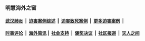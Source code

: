 
### 明慧海外之窗

####  [武汉肺炎](indexes/365.md?t=01160700) &nbsp;|&nbsp;  [迫害案例综述](indexes/328.md?t=01160700) &nbsp;|&nbsp; [迫害致死案例](indexes/277.md?t=01160700)  &nbsp;|&nbsp; [更多迫害案例](indexes/81.md?t=01160700)  &nbsp;|&nbsp; 
####  [时事评论](indexes/251.md?t=01160700) &nbsp;|&nbsp; [海外简讯](indexes/245.md?t=01160700)&nbsp;|&nbsp;  [社会支持](indexes/140.md?t=01160700) &nbsp;|&nbsp; [褒奖决议](indexes/282.md?t=01160700) &nbsp;|&nbsp; [社区报道](indexes/91.md?t=01160700)  &nbsp;|&nbsp; [天人之间](indexes/78.md?t=01160700) 

